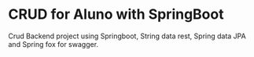 # CRUD for Aluno with SpringBoot

Crud Backend project using Springboot, String data rest, Spring data JPA and Spring fox for swagger.
